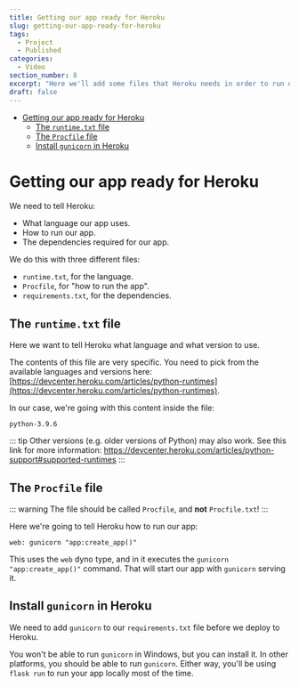 ```yaml
---
title: Getting our app ready for Heroku
slug: getting-our-app-ready-for-heroku
tags:
  - Project
  - Published
categories:
  - Video
section_number: 8
excerpt: "Here we'll add some files that Heroku needs in order to run our application."
draft: false
---
```


- [Getting our app ready for Heroku](#getting-our-app-ready-for-heroku)
  - [The `runtime.txt` file](#the-runtimetxt-file)
  - [The `Procfile` file](#the-procfile-file)
  - [Install `gunicorn` in Heroku](#install-gunicorn-in-heroku)

# Getting our app ready for Heroku

We need to tell Heroku:

- What language our app uses.
- How to run our app.
- The dependencies required for our app.

We do this with three different files:

- `runtime.txt`, for the language.
- `Procfile`, for "how to run the app".
- `requirements.txt`, for the dependencies.

## The `runtime.txt` file

Here we want to tell Heroku what language and what version to use.

The contents of this file are very specific. You need to pick from the available languages and versions here: [https://devcenter.heroku.com/articles/python-runtimes](https://devcenter.heroku.com/articles/python-runtimes).

In our case, we're going with this content inside the file:

```
python-3.9.6
```

::: tip
Other versions (e.g. older versions of Python) may also work. See this link for more information: https://devcenter.heroku.com/articles/python-support#supported-runtimes
:::

## The `Procfile` file

::: warning
The file should be called `Procfile`, and **not** `Procfile.txt`!
:::

Here we're going to tell Heroku how to run our app:

```
web: gunicorn "app:create_app()"
```

This uses the `web` dyno type, and in it executes the `gunicorn "app:create_app()"` command. That will start our app with `gunicorn` serving it.

## Install `gunicorn` in Heroku

We need to add `gunicorn` to our `requirements.txt` file before we deploy to Heroku.

You won't be able to run `gunicorn` in Windows, but you can install it. In other platforms, you should be able to run `gunicorn`. Either way, you'll be using `flask run` to run your app locally most of the time.